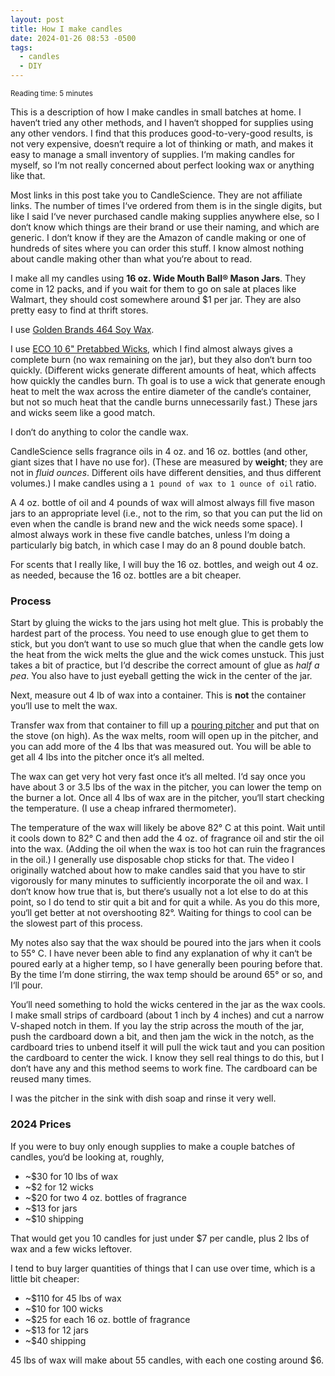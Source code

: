```yaml
---
layout: post
title: How I make candles
date: 2024-01-26 08:53 -0500
tags:
  - candles
  - DIY
---
```


<small>Reading time: 5 minutes</small>

This is a description of how I make candles in small batches at home. I haven‘t tried any other methods, and I haven‘t shopped for supplies using any other vendors. I find that this produces good-to-very-good results, is not very expensive, doesn‘t require a lot of thinking or math, and makes it easy to manage a small inventory of supplies. I‘m making candles for myself, so I‘m not really concerned about perfect looking wax or anything like that.

Most links in this post take you to CandleScience. They are not affiliate links. The number of times I‘ve ordered from them is in the single digits, but like I said I‘ve never purchased candle making supplies anywhere else, so I don‘t know which things are their brand or use their naming, and which are generic. I don‘t know if they are the Amazon of candle making or one of hundreds of sites where you can order this stuff. I know almost nothing about candle making other than what you‘re about to read.

I make all my candles using **16 oz. Wide Mouth Ball® Mason Jars**. They come in 12 packs, and if you wait for them to go on sale at places like Walmart, they should cost somewhere around $1 per jar. They are also pretty easy to find at thrift stores.

I use [Golden Brands 464 Soy Wax](https://www.candlescience.com/wax/golden-brands-464-soy-wax/).

I use [ECO 10 6" Pretabbed Wicks](https://www.candlescience.com/wick/eco-10/), which I find almost always gives a complete burn (no wax remaining on the jar), but they also don‘t burn too quickly. (Different wicks generate different amounts of heat, which affects how quickly the candles burn. Th goal is to use a wick that generate enough heat to melt the wax across the entire diameter of the candle‘s container, but not so much heat that the candle burns unnecessarily fast.) These jars and wicks seem like a good match.

I don‘t do anything to color the candle wax.

CandleScience sells fragrance oils in 4 oz. and 16 oz. bottles (and other, giant sizes that I have no use for). (These are measured by **weight**; they are not in _fluid ounces_. Different oils have different densities, and thus different volumes.) I make candles using a `1 pound of wax to 1 ounce of oil` ratio.

A 4 oz. bottle of oil and 4 pounds of wax will almost always fill five mason jars to an appropriate level (i.e., not to the rim, so that you can put the lid on even when the candle is brand new and the wick needs some space). I almost always work in these five candle batches, unless I‘m doing a particularly big batch, in which case I may do an 8 pound double batch.

For scents that I really like, I will buy the 16 oz. bottles, and weigh out 4 oz. as needed, because the 16 oz. bottles are a bit cheaper.

### Process

Start by gluing the wicks to the jars using hot melt glue. This is probably the hardest part of the process. You need to use enough glue to get them to stick, but you don‘t want to use so much glue that when the candle gets low the heat from the wick melts the glue and the wick comes unstuck. This just takes a bit of practice, but I‘d describe the correct amount of glue as _half a pea_. You also have to just eyeball getting the wick in the center of the jar.

Next, measure out 4 lb of wax into a container. This is **not** the container you‘ll use to melt the wax.

Transfer wax from that container to fill up a [pouring pitcher](https://www.candlescience.com/equipment/pouring-pitcher/) and put that on the stove (on high). As the wax melts, room will open up in the pitcher, and you can add more of the 4 lbs that was measured out. You will be able to get all 4 lbs into the pitcher once it‘s all melted.

The wax can get very hot very fast once it‘s all melted. I‘d say once you have about 3 or 3.5 lbs of the wax in the pitcher, you can lower the temp on the burner a lot. Once all 4 lbs of wax are in the pitcher, you‘ll start checking the temperature. (I use a cheap infrared thermometer).

The temperature of the wax will likely be above 82° C at this point. Wait until it cools down to 82° C and then add the 4 oz. of fragrance oil and stir the oil into the wax. (Adding the oil when the wax is too hot can ruin the fragrances in the oil.) I generally use disposable chop sticks for that. The video I originally watched about how to make candles said that you have to stir vigorously for many minutes to sufficiently incorporate the oil and wax. I don‘t know how true that is, but there‘s usually not a lot else to do at this point, so I do tend to stir quit a bit and for quit a while. As you do this more, you‘ll get better at not overshooting 82°. Waiting for things to cool can be the slowest part of this process.

My notes also say that the wax should be poured into the jars when it cools to 55° C. I have never been able to find any explanation of why it can‘t be poured early at a higher temp, so I have generally been pouring before that. By the time I‘m done stirring, the wax temp should be around 65° or so, and I‘ll pour.

You‘ll need something to hold the wicks centered in the jar as the wax cools. I make small strips of cardboard (about 1 inch by 4 inches) and cut a narrow V-shaped notch in them. If you lay the strip across the mouth of the jar, push the cardboard down a bit, and then jam the wick in the notch, as the cardboard tries to unbend itself it will pull the wick taut and you can position the cardboard to center the wick. I know they sell real things to do this, but I don‘t have any and this method seems to work fine. The cardboard can be reused many times.

I was the pitcher in the sink with dish soap and rinse it very well.

### 2024 Prices

If you were to buy only enough supplies to make a couple batches of candles, you‘d be looking at, roughly,

- ~$30 for 10 lbs of wax
- ~$2 for 12 wicks
- ~$20 for two 4 oz. bottles of fragrance
- ~$13 for jars
- ~$10 shipping

That would get you 10 candles for just under $7 per candle, plus 2 lbs of wax and a few wicks leftover.

I tend to buy larger quantities of things that I can use over time, which is a little bit cheaper:

- ~$110 for 45 lbs of wax
- ~$10 for 100 wicks
- ~$25 for each 16 oz. bottle of fragrance
- ~$13 for 12 jars
- ~$40 shipping

45 lbs of wax will make about 55 candles, with each one costing around $6.
